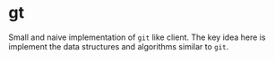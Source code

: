 # gt
Small and naive implementation of `git` like client. The key idea here is implement the data structures and algorithms similar to `git`.
